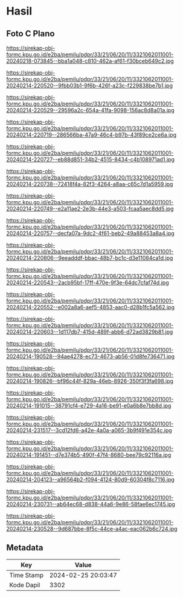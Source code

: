 # Hasil

## Foto C Plano

https://sirekap-obj-formc.kpu.go.id/e2ba/pemilu/pdpr/33/21/06/20/11/3321062011001-20240218-073845--bba1a048-c810-462a-af61-f30bceb649c2.jpg

https://sirekap-obj-formc.kpu.go.id/e2ba/pemilu/pdpr/33/21/06/20/11/3321062011001-20240214-220520--9fbb03b1-9f6b-426f-a23c-f229838be7b1.jpg

https://sirekap-obj-formc.kpu.go.id/e2ba/pemilu/pdpr/33/21/06/20/11/3321062011001-20240214-220529--29596a2c-654a-41fa-9098-156ac8d8a01a.jpg

https://sirekap-obj-formc.kpu.go.id/e2ba/pemilu/pdpr/33/21/06/20/11/3321062011001-20240214-220719--286566ba-47a9-46c4-b97b-43f89ce2ce6a.jpg

https://sirekap-obj-formc.kpu.go.id/e2ba/pemilu/pdpr/33/21/06/20/11/3321062011001-20240214-220727--eb88d851-34b2-4515-8434-c4b108971ad1.jpg

https://sirekap-obj-formc.kpu.go.id/e2ba/pemilu/pdpr/33/21/06/20/11/3321062011001-20240214-220738--72418f4a-82f3-4264-a8aa-c65c7d1a5959.jpg

https://sirekap-obj-formc.kpu.go.id/e2ba/pemilu/pdpr/33/21/06/20/11/3321062011001-20240214-220749--e2a11ae2-2e3b-44e3-a503-fcaa5aec8dd5.jpg

https://sirekap-obj-formc.kpu.go.id/e2ba/pemilu/pdpr/33/21/06/20/11/3321062011001-20240214-220757--decfa07a-9dc2-4f61-beb2-49a88453a8a4.jpg

https://sirekap-obj-formc.kpu.go.id/e2ba/pemilu/pdpr/33/21/06/20/11/3321062011001-20240214-220806--9eeadddf-bbac-48b7-bc1c-d3e11084ca1d.jpg

https://sirekap-obj-formc.kpu.go.id/e2ba/pemilu/pdpr/33/21/06/20/11/3321062011001-20240214-220543--2acb95bf-17ff-470e-9f3e-64dc7cfaf74d.jpg

https://sirekap-obj-formc.kpu.go.id/e2ba/pemilu/pdpr/33/21/06/20/11/3321062011001-20240214-220552--e002a8a6-aef5-4853-aac0-d28b1fc5a562.jpg

https://sirekap-obj-formc.kpu.go.id/e2ba/pemilu/pdpr/33/21/06/20/11/3321062011001-20240214-220603--1d117db7-415d-489f-abb6-d72ad3829b81.jpg

https://sirekap-obj-formc.kpu.go.id/e2ba/pemilu/pdpr/33/21/06/20/11/3321062011001-20240214-190528--94ae4278-ec73-4673-ab56-01d8fe736471.jpg

https://sirekap-obj-formc.kpu.go.id/e2ba/pemilu/pdpr/33/21/06/20/11/3321062011001-20240214-190826--bf96c44f-829a-46eb-8926-350f3f3fa698.jpg

https://sirekap-obj-formc.kpu.go.id/e2ba/pemilu/pdpr/33/21/06/20/11/3321062011001-20240214-191015--38791cf4-e729-4a16-be91-e0a6b8e7bb8d.jpg

https://sirekap-obj-formc.kpu.go.id/e2ba/pemilu/pdpr/33/21/06/20/11/3321062011001-20240214-231517--3cd12fd6-a42e-4a0a-a065-3b9f491e354c.jpg

https://sirekap-obj-formc.kpu.go.id/e2ba/pemilu/pdpr/33/21/06/20/11/3321062011001-20240214-191451--d7e374b5-490f-47f4-8680-bee79c92116a.jpg

https://sirekap-obj-formc.kpu.go.id/e2ba/pemilu/pdpr/33/21/06/20/11/3321062011001-20240214-204123--a96564b2-f094-4124-80d9-60304f8c7116.jpg

https://sirekap-obj-formc.kpu.go.id/e2ba/pemilu/pdpr/33/21/06/20/11/3321062011001-20240214-230731--ab64ec68-d838-44a6-9e86-58fae6ec1745.jpg

https://sirekap-obj-formc.kpu.go.id/e2ba/pemilu/pdpr/33/21/06/20/11/3321062011001-20240214-230528--9d687bbe-8f5c-44ce-a4ac-eac062b6c724.jpg


## Metadata

| Key        | Value               |
| ---------- | ------------------- |
| Time Stamp | 2024-02-25 20:03:47 |
| Kode Dapil | 3302                |



